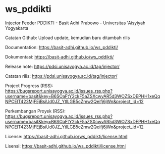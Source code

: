 # ws_pddikti
Injector Feeder PDDIKTI - Basit Adhi Prabowo - Universitas 'Aisyiyah Yogyakarta

Catatan Github:
Upload update, kemudian baru ditambah rilis

Documentation: https://basit-adhi.github.io/ws_pddikti/

Dokumentasi: https://basit-adhi.github.io/ws_pddikti/

Release note: https://pdsi.unisayogya.ac.id/tag/injector/

Catatan rilis: https://pdsi.unisayogya.ac.id/tag/injector/

Project Progress (RSS): https://bugsreport.unisayogya.ac.id/issues_rss.php?username=basit&key=B6SOaFtY2ckF5aZSXcwvAR5d3WOZSxDEPHH1xeQqNPCElT423MjFEjBsiUd0JZ_YtlLGB5cZmw2Qeifj6jWn&project_id=12

Perkembangan Proyek (RSS): https://bugsreport.unisayogya.ac.id/issues_rss.php?username=basit&key=B6SOaFtY2ckF5aZSXcwvAR5d3WOZSxDEPHH1xeQqNPCElT423MjFEjBsiUd0JZ_YtlLGB5cZmw2Qeifj6jWn&project_id=12

License: https://basit-adhi.github.io/ws_pddikti/license.html

Lisensi: https://basit-adhi.github.io/ws_pddikti/license.html
